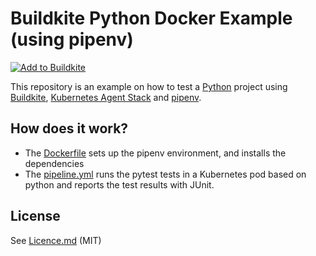# Buildkite Python Docker Example (using pipenv)

[![Add to Buildkite](https://buildkite.com/button.svg)](https://buildkite.com/new)

This repository is an example on how to test a [Python](https://python.org) project using [Buildkite](https://buildkite.com/), [Kubernetes Agent Stack](https://github.com/buildkite/agent-stack-k8s/tree/v2) and [pipenv](https://github.com/kennethreitz/pipenv).

## How does it work?

* The [Dockerfile](Dockerfile) sets up the pipenv environment, and installs the dependencies
* The [pipeline.yml](.buildkite/pipeline.yml) runs the pytest tests in a Kubernetes pod based on python and reports the test results with JUnit.

## License

See [Licence.md](Licence.md) (MIT)
